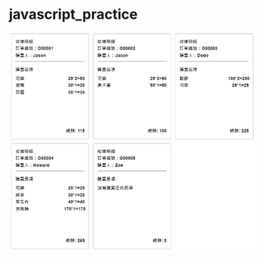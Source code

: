 # javascript_practice

![image](https://github.com/shiayongshen/javascript_practice/blob/main/src/result.png)

